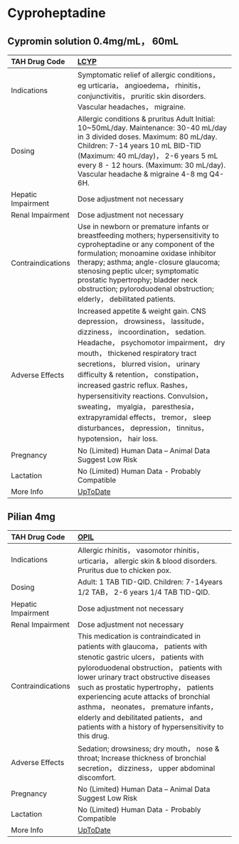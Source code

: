 # Cyproheptadine

## Cypromin solution 0.4mg/mL， 60mL

| TAH Drug Code      | [LCYP](https://www.tahsda.org.tw/drugs/hissearch.php?drug_code=LCYP)                                                                                                                                                                                                                                                                                                                                                                                                                                |
|:-------------------|:----------------------------------------------------------------------------------------------------------------------------------------------------------------------------------------------------------------------------------------------------------------------------------------------------------------------------------------------------------------------------------------------------------------------------------------------------------------------------------------------------|
| Indications        | Symptomatic relief of allergic conditions， eg urticaria， angioedema， rhinitis， conjunctivitis， pruritic skin disorders. Vascular headaches， migraine.                                                                                                                                                                                                                                                                                                                                         |
| Dosing             | Allergic conditions & pruritus Adult Initial: 10~50mL/day. Maintenance: 30-40 mL/day in 3 divided doses. Maximum: 80 mL/day. Children: 7-14 years 10 mL BID-TID (Maximum: 40 mL/day)， 2-6 years 5 mL every 8 - 12 hours. (Maximum: 30 mL/day). Vascular headache & migraine 4-8 mg Q4-6H.                                                                                                                                                                                                          |
| Hepatic Impairment | Dose adjustment not necessary                                                                                                                                                                                                                                                                                                                                                                                                                                                                       |
| Renal Impairment   | Dose adjustment not necessary                                                                                                                                                                                                                                                                                                                                                                                                                                                                       |
| Contraindications  | Use in newborn or premature infants or breastfeeding mothers; hypersensitivity to cyproheptadine or any component of the formulation; monoamine oxidase inhibitor therapy; asthma; angle-closure glaucoma; stenosing peptic ulcer; symptomatic prostatic hypertrophy; bladder neck obstruction; pyloroduodenal obstruction; elderly， debilitated patients.                                                                                                                                         |
| Adverse Effects    | Increased appetite & weight gain. CNS depression， drowsiness， lassitude， dizziness， incoordination， sedation. Headache， psychomotor impairment， dry mouth， thickened respiratory tract secretions， blurred vision， urinary difficulty & retention， constipation， increased gastric reflux. Rashes， hypersensitivity reactions. Convulsion， sweating， myalgia， paresthesia， extrapyramidal effects， tremor， sleep disturbances， depression， tinnitus， hypotension， hair loss. |
| Pregnancy          | No (Limited) Human Data – Animal Data Suggest Low Risk                                                                                                                                                                                                                                                                                                                                                                                                                                              |
| Lactation          | No (Limited) Human Data - Probably Compatible                                                                                                                                                                                                                                                                                                                                                                                                                                                       |
| More Info          | [UpToDate](https://www.uptodate.com/contents/cyproheptadine-drug-information)                                                                                                                                                                                                                                                                                                                                                                                                                       |

## Pilian 4mg

| TAH Drug Code      | [OPIL](https://www.tahsda.org.tw/drugs/hissearch.php?drug_code=OPIL)                                                                                                                                                                                                                                                                                                                                                               |
|:-------------------|:-----------------------------------------------------------------------------------------------------------------------------------------------------------------------------------------------------------------------------------------------------------------------------------------------------------------------------------------------------------------------------------------------------------------------------------|
| Indications        | Allergic rhinitis， vasomotor rhinitis， urticaria， allergic skin & blood disorders. Pruritus due to chicken pox.                                                                                                                                                                                                                                                                                                                 |
| Dosing             | Adult: 1 TAB TID-QID. Children: 7-14years 1/2 TAB， 2-6 years 1/4 TAB TID-QID.                                                                                                                                                                                                                                                                                                                                                     |
| Hepatic Impairment | Dose adjustment not necessary                                                                                                                                                                                                                                                                                                                                                                                                      |
| Renal Impairment   | Dose adjustment not necessary                                                                                                                                                                                                                                                                                                                                                                                                      |
| Contraindications  | This medication is contraindicated in patients with glaucoma， patients with stenotic gastric ulcers， patients with pyloroduodenal obstruction， patients with lower urinary tract obstructive diseases such as prostatic hypertrophy， patients experiencing acute attacks of bronchial asthma， neonates， premature infants， elderly and debilitated patients， and patients with a history of hypersensitivity to this drug. |
| Adverse Effects    | Sedation; drowsiness; dry mouth， nose & throat; Increase thickness of bronchial secretion， dizziness， upper abdominal discomfort.                                                                                                                                                                                                                                                                                               |
| Pregnancy          | No (Limited) Human Data – Animal Data Suggest Low Risk                                                                                                                                                                                                                                                                                                                                                                             |
| Lactation          | No (Limited) Human Data - Probably Compatible                                                                                                                                                                                                                                                                                                                                                                                      |
| More Info          | [UpToDate](https://www.uptodate.com/contents/cyproheptadine-drug-information)                                                                                                                                                                                                                                                                                                                                                      |

